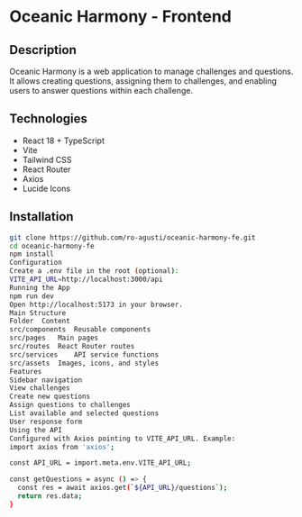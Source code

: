 # Oceanic Harmony - Frontend

## Description
Oceanic Harmony is a web application to manage challenges and questions. It allows creating questions, assigning them to challenges, and enabling users to answer questions within each challenge.

## Technologies
- React 18 + TypeScript
- Vite
- Tailwind CSS
- React Router
- Axios
- Lucide Icons

## Installation
```bash
git clone https://github.com/ro-agusti/oceanic-harmony-fe.git
cd oceanic-harmony-fe
npm install
Configuration
Create a .env file in the root (optional):
VITE_API_URL=http://localhost:3000/api
Running the App
npm run dev
Open http://localhost:5173 in your browser.
Main Structure
Folder	Content
src/components	Reusable components
src/pages	Main pages
src/routes	React Router routes
src/services	API service functions
src/assets	Images, icons, and styles
Features
Sidebar navigation
View challenges
Create new questions
Assign questions to challenges
List available and selected questions
User response form
Using the API
Configured with Axios pointing to VITE_API_URL. Example:
import axios from 'axios';

const API_URL = import.meta.env.VITE_API_URL;

const getQuestions = async () => {
  const res = await axios.get(`${API_URL}/questions`);
  return res.data;
}